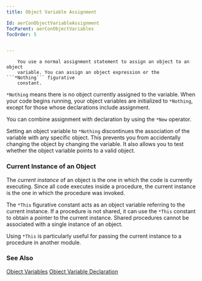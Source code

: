 ```yaml
---
title: Object Variable Assignment

Id: aerConObjectVariableAssignment
TocParent: aerConObjectVariables
TocOrder: 5


---
```


        You use a normal assignment statement to assign an object to an object
        variable. You can assign an object expression or the ```*Nothing``` figurative
        constant.

```*Nothing``` means there is no object currently assigned to the variable. When your code begins running, your object variables are initialized to ```*Nothing```, except for those whose declarations include assignment. 

You can combine assignment with declaration by using the ```*New``` operator. 

Setting an object variable to ```*Nothing``` discontinues the association of the variable with any specific object. This prevents you from accidentally changing the object by changing the variable. It also allows you to test whether the object variable points to a valid object. 

### Current Instance of an Object
The *current instance* of an object is the one in which the code is currently executing. Since all code executes inside a procedure, the current instance is the one in which the procedure was invoked. 

The ```*This``` figurative constant acts as an object variable referring to the current instance. If a procedure is not shared, it can use the ```*This``` constant to obtain a pointer to the current instance. Shared procedures cannot be associated with a single instance of an object. 

Using ```*This``` is particularly useful for passing the current instance to a procedure in another module. 

### See Also
[Object Variables](aerConObjectVariables.html)
[Object Variable Declaration](aerConObjectVariableDeclaration.html) 
